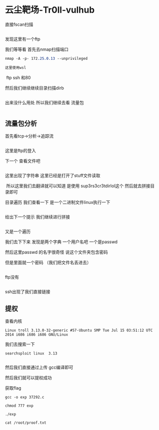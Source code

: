 # 云尘靶场-Tr0ll-vulhub

直接fscan扫描



<img src="https://i-blog.csdnimg.cn/blog_migrate/17da46eb1ffbfc0e80f1f339503fd5b2.png" alt="" style="max-height:330px; box-sizing:content-box;" />


发现这里有一个ftp

我们等等看 首先去nmap扫描端口



```css
nmap -A -p- 172.25.0.13 --unprivileged  
 
这里使用wsl
```



<img src="https://i-blog.csdnimg.cn/blog_migrate/7379bf94bcecb2e8790bc368b53adb44.png" alt="" style="max-height:559px; box-sizing:content-box;" />
ftp ssh 和80

然后我们继续继续目录扫描dirb



<img src="https://i-blog.csdnimg.cn/blog_migrate/b23ad121ff539ea7694de735988f5eb0.png" alt="" style="max-height:484px; box-sizing:content-box;" />


出来没什么用处 所以我们继续去看 流量包



<img src="https://i-blog.csdnimg.cn/blog_migrate/3f37ab4e639fc5bc1dfe8db79b6ef140.png" alt="" style="max-height:226px; box-sizing:content-box;" />


## 流量包分析

首先看tcp->分析->追踪流



<img src="https://i-blog.csdnimg.cn/blog_migrate/721c013d9c844bf3a23a71a2bf2fcbb4.png" alt="" style="max-height:614px; box-sizing:content-box;" />


这里是ftp的登入

下一个 查看文件吧

<img src="https://i-blog.csdnimg.cn/blog_migrate/efddc9ddb76f8f3b1b78c6681c373217.png" alt="" style="max-height:229px; box-sizing:content-box;" />


这里出现了字符串 这里已经是打开了stuff文件读取



<img src="https://i-blog.csdnimg.cn/blog_migrate/a7155d505020977869384c3a66e00e87.png" alt="" style="max-height:481px; box-sizing:content-box;" />
所以这里我们去翻译就可以知道 是使用 sup3rs3cr3tdirlol这个 然后就去拼接目录即可



<img src="https://i-blog.csdnimg.cn/blog_migrate/601dbc07fc3766882f3bb7a49d2183b1.png" alt="" style="max-height:343px; box-sizing:content-box;" />


目录遍历 我们查看一下 是一个二进制文件linux执行一下



<img src="https://i-blog.csdnimg.cn/blog_migrate/b5411adaa0bb52b04da5731b0c54dbd5.png" alt="" style="max-height:73px; box-sizing:content-box;" />


给出下一个提示 我们继续进行拼接



<img src="https://i-blog.csdnimg.cn/blog_migrate/7af1aaf673886857821fa59348143bc3.png" alt="" style="max-height:252px; box-sizing:content-box;" />


又是一个遍历

我们去下下来 发现是两个字典 一个用户名吧 一个是passwd

然后这里passwd 的名字很奇怪 说这个文件夹包含密码

但是里面就一个密码 （我们把文件名丢进去）



<img src="https://i-blog.csdnimg.cn/blog_migrate/b76ecafbd7c5a808653004a137bfe895.png" alt="" style="max-height:204px; box-sizing:content-box;" />


ftp没有



<img src="https://i-blog.csdnimg.cn/blog_migrate/3e3d56778f7906f27db21c873ca543c9.png" alt="" style="max-height:201px; box-sizing:content-box;" />


ssh出现了我们直接链接

## 提权

查看内核

```cobol
Linux troll 3.13.0-32-generic #57-Ubuntu SMP Tue Jul 15 03:51:12 UTC 2014 i686 i686 i686 GNU/Linux
```

我们去搜索一下

```cobol
searchsploit linux  3.13
```



<img src="https://i-blog.csdnimg.cn/blog_migrate/71c21898b882dd7510f62b3f44ef4812.png" alt="" style="max-height:268px; box-sizing:content-box;" />


然后我们直接通过上传 gcc编译即可

然后我们就可以提权成功

获取flag

```cobol
gcc -o exp 37292.c
 
chmod 777 exp 
 
./exp
 
cat /root/proof.txt
```



<img src="https://i-blog.csdnimg.cn/blog_migrate/777209f54ced0ed18f06b9de512c0d08.png" alt="" style="max-height:175px; box-sizing:content-box;" />